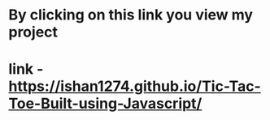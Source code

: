 # By clicking on this link you view my project
# link - https://ishan1274.github.io/Tic-Tac-Toe-Built-using-Javascript/
